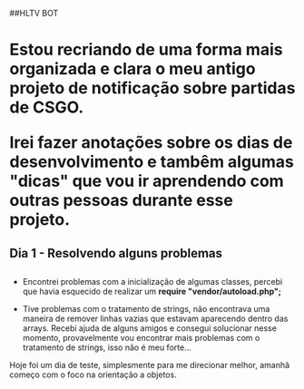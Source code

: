 ##HLTV BOT <h1>

Estou recriando de uma forma mais organizada e clara o meu antigo projeto de notificação sobre partidas de CSGO.

Irei fazer anotações sobre os dias de desenvolvimento e tambêm algumas "dicas" que vou ir aprendendo com outras pessoas
durante esse projeto.



## Dia 1 - Resolvendo alguns problemas <h2>
* Encontrei problemas com a inicialização de algumas classes, percebi que havia esquecido de realizar um 
**require "vendor/autoload.php";**
  
* Tive problemas com o tratamento de strings, não encontrava uma maneira de remover linhas vazias que estavam aparecendo
dentro das arrays. Recebi ajuda de alguns amigos e consegui solucionar nesse momento, provavelmente vou encontrar mais 
  problemas com o tratamento de strings, isso não é meu forte...
  
Hoje foi um dia de teste, simplesmente para me direcionar melhor, amanhã começo com o foco na orientação a objetos.

